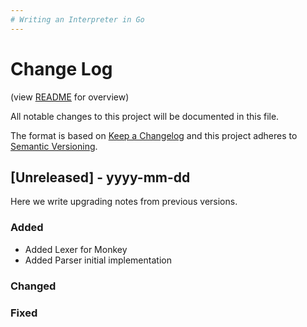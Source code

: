 ```yaml
---
# Writing an Interpreter in Go
---
```

# Change Log 

(view [README](./README.md) for overview)

All notable changes to this project will be documented in this file.
 
The format is based on [Keep a Changelog](http://keepachangelog.com/)
and this project adheres to [Semantic Versioning](http://semver.org/).
 
## [Unreleased] - yyyy-mm-dd
 
Here we write upgrading notes from previous versions.
 
### Added
* Added Lexer for Monkey
* Added Parser initial implementation

### Changed
 
### Fixed
